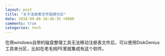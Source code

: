 ```yaml
---
layout: post
title: "关于注册表文件阻碍分区"
date: 2018-09-06 16:46:35 +0800
comments: true
categories: tech
---
```

在用windows自带的磁盘整理工具无法移动注册表文件后，可以使用DiskGenius工具来分区，比如在老毛桃PE里就集成有这个软件。
